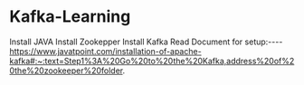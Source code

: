 # Kafka-Learning
Install JAVA
Install Zookepper
Install Kafka
Read Document for setup:----
https://www.javatpoint.com/installation-of-apache-kafka#:~:text=Step1%3A%20Go%20to%20the%20Kafka,address%20of%20the%20zookeeper%20folder.

